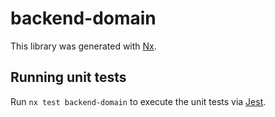 # backend-domain

This library was generated with [Nx](https://nx.dev).

## Running unit tests

Run `nx test backend-domain` to execute the unit tests via [Jest](https://jestjs.io).
